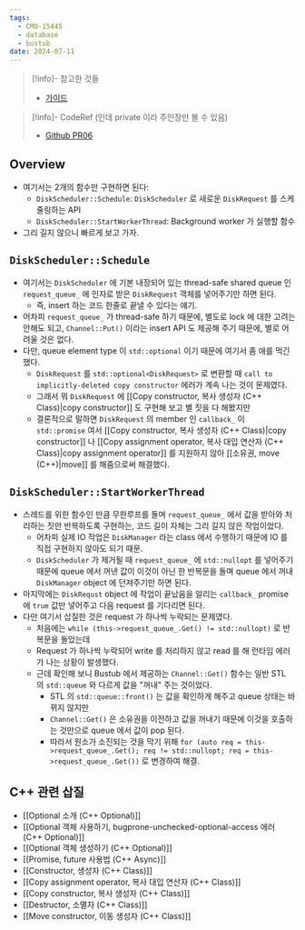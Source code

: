 ```yaml
---
tags:
  - CMU-15445
  - database
  - bustub
date: 2024-07-11
---
```

> [!info]- 참고한 것들
> - [가이드](https://15445.courses.cs.cmu.edu/fall2023/project1/)

> [!info]- CodeRef (인데 private 이라 주인장만 볼 수 있음)
> - [Github PR06](https://github.com/haeramkeem/bustub-private.idbs.fall.2023.cs.cmu.edu/pull/6)

## Overview

- 여기서는 2개의 함수만 구현하면 된다:
	- `DiskScheduler::Schedule`: `DiskScheduler` 로 새로운 `DiskRequest` 를 스케줄링하는 API
	- `DiskScheduler::StartWorkerThread`: Background worker 가 실행할 함수
- 그리 길지 않으니 빠르게 보고 가자.

## `DiskScheduler::Schedule`

- 여기서는 `DiskScheduler` 에 기본 내장되어 있는 thread-safe shared queue 인 `request_queue_` 에 인자로 받은 `DiskRequest` 객체를 넣어주기만 하면 된다.
	- 즉, insert 하는 코드 한줄로 끝낼 수 있다는 얘기.
- 어차피 `request_queue_` 가 thread-safe 하기 때문에, 별도로 lock 에 대한 고려는 안해도 되고, `Channel::Put()` 이라는 insert API 도 제공해 주기 때문에, 별로 어려울 것은 없다.
- 다만, queue element type 이 `std::optional` 이기 때문에 여기서 좀 애를 먹긴 했다.
	- `DiskRequest` 를 `std::optional<DiskRequest>` 로 변환할 때 `call to implicitly-deleted copy constructor` 에러가 계속 나는 것이 문제였다.
	- 그래서 뭐 `DiskRequest` 에 [[Copy constructor, 복사 생성자 (C++ Class)|copy constructor]] 도 구현해 보고 별 짓을 다 해봤지만
	- 결론적으로 말하면 `DiskRequest` 의 member 인 `callback_` 이 `std::promise` 여서 [[Copy constructor, 복사 생성자 (C++ Class)|copy constructor]] 나 [[Copy assignment operator, 복사 대입 연산자 (C++ Class)|copy assignment operator]] 를 지원하지 않아 [[소유권, move (C++)|move]] 를 해줌으로써 해결했다.

## `DiskScheduler::StartWorkerThread`

- 스레드를 위한 함수인 만큼 무한루프를 돌며 `request_queue_` 에서 값을 받아와 처리하는 짓만 반복하도록 구현하는, 코드 길이 자체는 그리 길지 않은 작업이었다.
	- 어차피 실제 IO 작업은 `DiskManager` 라는 class 에서 수행하기 때문에 IO 를 직접 구현하지 않아도 되기 때문.
	- `DiskScheduler` 가 제거될 때 `request_queue_` 에 `std::nullopt` 를 넣어주기 때문에 queue 에서 꺼낸 값이 이것이 아닌 한 반복문을 돌며 queue 에서 꺼내 `DiskManager` object 에 던져주기만 하면 된다.
- 마지막에는 `DiskRequst` object 에 작업이 끝났음을 알리는 `callback_` promise 에 `true` 값만 넣어주고 다음 request 를 기다리면 된다.
- 다만 여기서 삽질한 것은 request 가 하나씩 누락되는 문제였다.
	- 처음에는 `while (this->request_queue_.Get() != std::nullopt)` 로 반복문을 돌았는데
	- Request 가 하나씩 누락되어 write 를 처리하지 않고 read 를 해 런타임 에러가 나는 상황이 발생했다.
	- 근데 확인해 보니 Bustub 에서 제공하는 `Channel::Get()` 함수는 일반 STL 의 `std::queue` 와 다르게 값을 "꺼내" 주는 것이었다.
		- STL 의 `std::queue::front()` 는 값을 확인하게 해주고 queue 상태는 바뀌지 않지만
		- `Channel::Get()` 은 소유권을 이전하고 값을 꺼내기 때문에 이것을 호출하는 것만으로 queue 에서 값이 pop 된다.
		- 따라서 원소가 소진되는 것을 막기 위해 `for (auto req = this->request_queue_.Get(); req != std::nullopt; req = this->request_queue_.Get())` 로 변경하여 해결.

## C++ 관련 삽질

- [[Optional 소개 (C++ Optional)]]
- [[Optional 객체 사용하기, bugprone-unchecked-optional-access 에러 (C++ Optional)]]
- [[Optional 객체 생성하기 (C++ Optional)]]
- [[Promise, future 사용법 (C++ Async)]]
- [[Constructor, 생성자 (C++ Class)]]
- [[Copy assignment operator, 복사 대입 연산자 (C++ Class)]]
- [[Copy constructor, 복사 생성자 (C++ Class)]]
- [[Destructor, 소멸자 (C++ Class)]]
- [[Move constructor, 이동 생성자 (C++ Class)]]